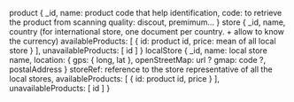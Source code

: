 product {
  _id,
  name: product code that help identification,
  code: to retrieve the product from scanning
  quality: discout, premimum...
}
store {
  _id,
  name,
  country (for international store, one document per country. + allow to know the currency)
  availableProducts: [
    { id: product id, price: mean of all local store }
  ],
  unavailableProducts: [
    id
  ]
}
localStore {
  _id,
  name: local store name,
  location: {
    gps: {
      long,
      lat
    },
    openStreetMap: url ?
    gmap: code ?,
    postalAddress
  }
  storeRef: reference to the store representative of all the local stores,
  availableProducts: [
    { id: product id, price }
  ],
  unavailableProducts: [
    id
  ]
}